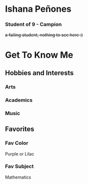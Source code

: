 # Ishana Peñones
### Student of 9 - Campion
~~a failing student, nothing to see here :)~~


# Get To Know Me
## Hobbies and Interests
### Arts

### Academics

### Music

### 

## Favorites

### Fav Color

Purple or Lilac
### Fav Subject

Mathematics
